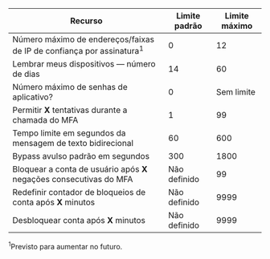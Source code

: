 Recurso|Limite padrão|Limite máximo
---|---|---
Número máximo de endereços/faixas de IP de confiança</a> por assinatura<sup>1</sup>|0|12
Lembrar meus dispositivos — número de dias|14|60
Número máximo de senhas de aplicativo?|0|Sem limite
Permitir **X** tentativas durante a chamada do MFA|1|99
Tempo limite em segundos da mensagem de texto bidirecional|60|600
Bypass avulso padrão em segundos|300|1800
Bloquear a conta de usuário após **X** negações consecutivas do MFA|Não definido|99
Redefinir contador de bloqueios de conta após **X** minutos|Não definido|9999
Desbloquear conta após **X** minutos|Não definido|9999


<sup>1</sup>Previsto para aumentar no futuro.

<!---HONumber=August15_HO7-->